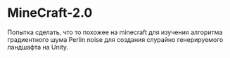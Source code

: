 # MineCraft-2.0

Попытка сделать, что то похожее на minecraft для изучения алгоритма градиентного шума Perlin noise для создания слурайно генерируемого ландшафта на Unity.
